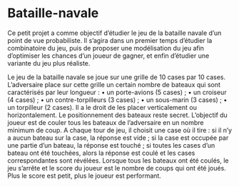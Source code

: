 # Bataille-navale

Ce petit projet a comme objectif d’étudier le jeu de la bataille navale d’un point de vue
probabiliste. Il s’agira dans un premier temps d’étudier la combinatoire du jeu, puis de
proposer une modélisation du jeu afin d’optimiser les chances d’un joueur de gagner, et
enfin d’étudier une variante du jeu plus réaliste.

Le jeu de la bataille navale se joue sur une grille de 10 cases par 10 cases. L’adversaire place sur cette grille un certain nombre de bateaux qui sont caractérisés par leur
longueur :
• un porte-avions (5 cases) ;
• un croiseur (4 cases) ;
• un contre-torpilleurs (3 cases) ;
• un sous-marin (3 cases) ;
• un torpilleur (2 cases).
Il a le droit de les placer verticalement ou horizontalement. Le positionnement des bateaux reste secret. L’objectif du joueur est de couler tous les bateaux de l’adversaire en
un nombre minimum de coup. A chaque tour de jeu, il choisit une case où il tire : si il
n’y a aucun bateau sur la case, la réponse est vide ; si la case est occupée par une partie
d’un bateau, la réponse est touché ; si toutes les cases d’un bateau ont été touchées,
alors la réponse est coulé et les cases correspondantes sont révélées. Lorsque tous les
bateaux ont été coulés, le jeu s’arrête et le score du joueur est le nombre de coups qui
ont été joués. Plus le score est petit, plus le joueur est performant.
